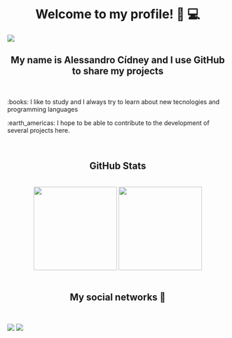 # <div align="center">Welcome to my profile! :boy: :computer:</div>

<img src="https://github.com/alessandroCidney/alessandroCidney/blob/main/Fundo%20README.md.gif" />
                                                                                               
## <div  align="center">My name is Alessandro Cídney and I use GitHub to share my projects</div>
<br/>

<p padding=20>:books: I like to study and I always try to learn about new tecnologies and programming languages</p>
<p>:earth_americas: I hope to be able to contribute to the development of several projects here.</p>

<br/>

## <div  align="center">GitHub Stats</div>
<br/>

<div align="center">
<a href="https://github.com/alessandroCidney"><img src="https://github-readme-stats.vercel.app/api?username=alessandroCidney&count_private=true" height="190" /></a> <a href="https://github.com/alessandroCidney"><img src="https://github-readme-stats.vercel.app/api/top-langs/?username=alessandroCidney&langs_count=8&hide=html,css&layout=compact" height="190" /></a>
</div>

<br/>

## <div  align="center">My social networks :iphone:</div>

<br/>

[<img src="https://img.shields.io/badge/linkedin-%230077B5.svg?&style=for-the-badge&logo=linkedin&logoColor=white" />](https://www.linkedin.com/in/acidn/)  [<img src = "https://img.shields.io/badge/instagram-%23E4405F.svg?&style=for-the-badge&logo=instagram&logoColor=white">](https://www.instagram.com/a_cidn/)

